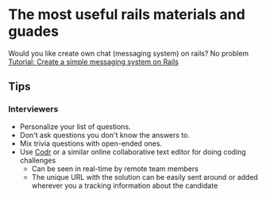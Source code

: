 # The most useful rails materials and guades

Would you like create own chat (messaging system) on rails? No problem [Tutorial: Create a simple messaging system on Rails](https://medium.com/@danamulder/tutorial-create-a-simple-messaging-system-on-rails-d9b94b0fbca1#.9c0lxziry) 

## Tips

### Interviewers

* Personalize your list of questions.
* Don't ask questions you don't know the answers to.
* Mix trivia questions with open-ended ones.
* Use [Codr](http://codr.io/) or a similar online collaborative text editor for doing coding challenges
    * Can be seen in real-time by remote team members
    * The unique URL with the solution can be easily sent around or added wherever you a tracking information about the candidate